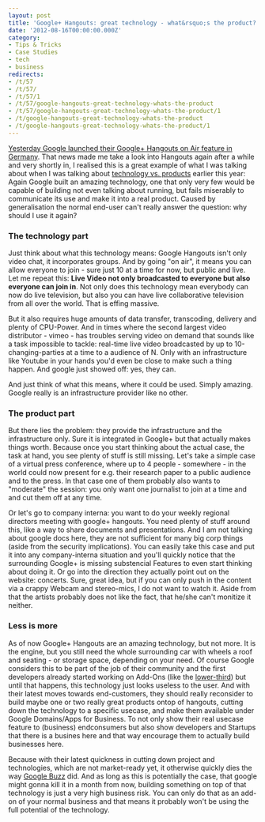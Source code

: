 ```yaml
---
layout: post
title: 'Google+ Hangouts: great technology - what&rsquo;s the product?'
date: '2012-08-16T00:00:00.000Z'
category:
- Tips & Tricks
- Case Studies
- tech
- business
redirects:
- /t/57
- /t/57/
- /t/57/1
- /t/57/google-hangouts-great-technology-whats-the-product
- /t/57/google-hangouts-great-technology-whats-the-product/1
- /t/google-hangouts-great-technology-whats-the-product
- /t/google-hangouts-great-technology-whats-the-product/1
---
```




[Yesterday Google launched their Google+ Hangouts on Air feature in Germany](http://stadt-bremerhaven.de/google-startet-hangouts-on-air-in-deutschland/). That news made me take a look into Hangouts again after a while and very shortly in, I realised this is a great example of what I was talking about when I was talking about [technology vs. products](/2012/04/26/technology-unquals-product) earlier this year: Again Google built an amazing technology, one that only very few would be capable of building not even talking about running, but fails miserably to communicate its use and make it into a real product. Caused by generalisation the normal end-user can't really answer the question: why should I use it again?

### The technology part
Just think about what this technology means: Google Hangouts isn't only video chat, it incorporates groups. And by going "on air", it means you can allow everyone to join - sure just 10 at a time for now, but public and live. Let me repeat this: **Live Video not only broadcasted to everyone but also everyone can join in**. Not only does this technology mean everybody can now do live television, but also you can have live collaborative television from all over the world. That is effing massive. 

But it also requires huge amounts of data transfer, transcoding, delivery and plenty of CPU-Power. And in times where the second largest video distributor - vimeo - has troubles serving video on demand that sounds like a task impossible to tackle: real-time live video broadcasted by up to 10-changing-parties at a time to a audience of N. Only with an infrastructure like Youtube in your hands you'd even be close to make such a thing happen. And google just showed off: yes, they can. 

And just think of what this means, where it could be used. Simply amazing. Google really is an infrastructure provider like no other.

### The product part
But there lies the problem: they provide the infrastructure and the infrastructure only. Sure it is integrated in Google+ but that actually makes things worth. Because once you start thinking about the actual case, the task at hand, you see plenty of stuff is still missing. Let's take a simple case of a virtual press conference, where up to 4 people - somewhere - in the world could now present for e.g. their research paper to a public audience and to the press. In that case one of them probably also wants to "moderate" the session: you only want one journalist to join at a time and and cut them off at any time. 

Or let's go to company interna: you want to do your weekly regional directors meeting with google+ hangouts. You need plenty of stuff around this, like a way to share documents and presentations. And I am not talking about google docs here, they are not sufficient for many big corp things (aside from the security implications). You can easily take this case and put it into any company-interna situation and you'll quickly notice that the surrounding Google+ is missing substencial Features to even start thinking about doing it. Or go into the direction they actually point out on the website: concerts. Sure, great idea, but if you can only push in the content via a crappy Webcam and stereo-mics, I do not want to watch it. Aside from that the artists probably does not like the fact, that he/she can't monitize it neither.

### Less is more
As of now Google+ Hangouts are an amazing technology, but not more. It is the engine, but you still need the whole surrounding car with wheels a roof and seating - or storage space, depending on your need. Of course Google considers this to be part of the job of their community and the first developers already started working on Add-Ons (like the [lower-third](https://plus.google.com/104402231746556471870)) but until that happens, this technology just looks useless to the user. And with their latest moves towards end-customers, they should really reconsider to build maybe one or two really great products ontop of hangouts, cutting down the technology to a specific usecase, and make them available under Google Domains/Apps for Business. To not only show their real usecase feature to (business) endconsumers but also show developers and Startups that there is a busines here and that way encourage them to actually build businesses here. 

Because with their latest quickness in cutting down project and technologies, which are not market-ready yet, it otherwise quickly dies the way [Google Buzz](http://en.wikipedia.org/wiki/Google_Buzz) did. And as long as this is potentially the case, that google might gonna kill it in a month from now, building something on top of that technology is just a very high business risk. You can only do that as an add-on of your normal business and that means it probably won't be using the full potential of the technology.
